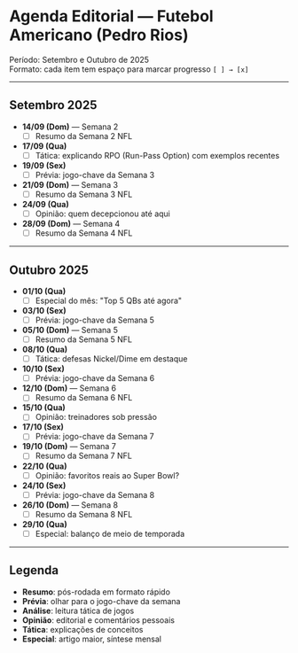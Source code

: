 # Agenda Editorial — Futebol Americano (Pedro Rios)

Período: Setembro e Outubro de 2025  
Formato: cada item tem espaço para marcar progresso `[ ] → [x]`

---

## Setembro 2025

- **14/09 (Dom)** — Semana 2
  - [ ] Resumo da Semana 2 NFL

- **17/09 (Qua)**
  - [ ] Tática: explicando RPO (Run-Pass Option) com exemplos recentes

- **19/09 (Sex)**
  - [ ] Prévia: jogo-chave da Semana 3

- **21/09 (Dom)** — Semana 3
  - [ ] Resumo da Semana 3 NFL

- **24/09 (Qua)**
  - [ ] Opinião: quem decepcionou até aqui

- **28/09 (Dom)** — Semana 4
  - [ ] Resumo da Semana 4 NFL

---

## Outubro 2025

- **01/10 (Qua)**
  - [ ] Especial do mês: "Top 5 QBs até agora"

- **03/10 (Sex)**
  - [ ] Prévia: jogo-chave da Semana 5

- **05/10 (Dom)** — Semana 5
  - [ ] Resumo da Semana 5 NFL

- **08/10 (Qua)**
  - [ ] Tática: defesas Nickel/Dime em destaque

- **10/10 (Sex)**
  - [ ] Prévia: jogo-chave da Semana 6

- **12/10 (Dom)** — Semana 6
  - [ ] Resumo da Semana 6 NFL

- **15/10 (Qua)**
  - [ ] Opinião: treinadores sob pressão

- **17/10 (Sex)**
  - [ ] Prévia: jogo-chave da Semana 7

- **19/10 (Dom)** — Semana 7
  - [ ] Resumo da Semana 7 NFL

- **22/10 (Qua)**
  - [ ] Opinião: favoritos reais ao Super Bowl?

- **24/10 (Sex)**
  - [ ] Prévia: jogo-chave da Semana 8

- **26/10 (Dom)** — Semana 8
  - [ ] Resumo da Semana 8 NFL

- **29/10 (Qua)**
  - [ ] Especial: balanço de meio de temporada

---

## Legenda

- **Resumo**: pós-rodada em formato rápido
- **Prévia**: olhar para o jogo-chave da semana
- **Análise**: leitura tática de jogos
- **Opinião**: editorial e comentários pessoais
- **Tática**: explicações de conceitos
- **Especial**: artigo maior, síntese mensal
